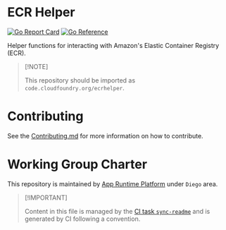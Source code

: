# ECR Helper

[![Go Report
Card](https://goreportcard.com/badge/code.cloudfoundry.org/ecrhelper)](https://goreportcard.com/report/code.cloudfoundry.org/ecrhelper)
[![Go
Reference](https://pkg.go.dev/badge/code.cloudfoundry.org/ecrhelper.svg)](https://pkg.go.dev/code.cloudfoundry.org/ecrhelper)

Helper functions for interacting with Amazon's Elastic Container
Registry (ECR).

> \[!NOTE\]
>
> This repository should be imported as
> `code.cloudfoundry.org/ecrhelper`.

# Contributing

See the [Contributing.md](./.github/CONTRIBUTING.md) for more
information on how to contribute.

# Working Group Charter

This repository is maintained by [App Runtime
Platform](https://github.com/cloudfoundry/community/blob/main/toc/working-groups/app-runtime-platform.md)
under `Diego` area.

> \[!IMPORTANT\]
>
> Content in this file is managed by the [CI task
> `sync-readme`](https://github.com/cloudfoundry/wg-app-platform-runtime-ci/blob/main/shared/tasks/sync-readme/metadata.yml)
> and is generated by CI following a convention.
